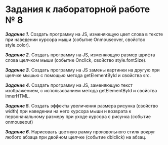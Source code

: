 <h1>Задания к лабораторной работе №&nbsp;8</h1>
<p><strong><em>Задание 1.</em></strong> Создать программу на JS, изменяющую цвет слова в тексте при наведении курсора мыши (событие Onmouseover, свойство style.color).</p>
<p><strong><em>Задание 2.</em></strong> Создать программу на JS, изменяющую размер шрифта слова щелчком мыши (событие Onclick, свойство style.fontSize).</p>
<p><strong><em>Задание 3.</em></strong> Создать программу на JS замены картинки на другую при щелчке мышью с помощью метода getElementById и&nbsp;свойства src.</p>
<p><strong><em>Задание 4.</em></strong> Создать программу на JS, заменяющую текст изображением, с использованием метода getElementById и свойства innerHTML.</p>
<p><strong><em>Задание 5.</em></strong> Создать эффекты увеличения размера рисунка (свойство width) при наведении на него курсора мыши и возврата к первоначальному размеру при уходе курсора с рисунка (событие onmouseout)</p>
<p><strong><em>Задание 6.</em></strong> Нарисовать цветную рамку произвольного стиля вокруг любого абзаца при двойном щелчке (событие dblclick) на абзац.</p>
<h1><br /> </h1>

